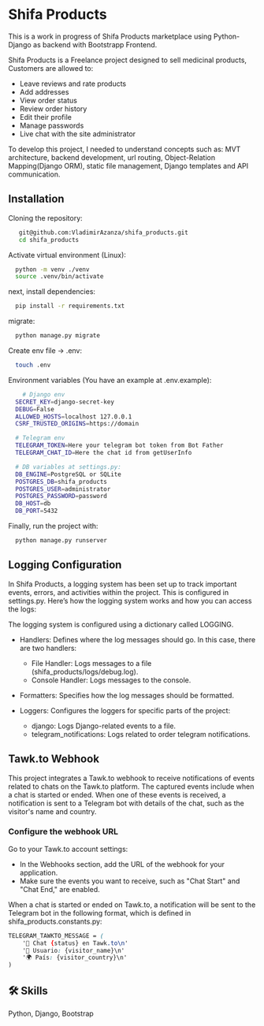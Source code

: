 
# Shifa Products

This is a work in progress of Shifa Products marketplace using Python-Django as backend with Bootstrapp Frontend.

Shifa Products is a Freelance project designed to sell medicinal products, Customers are allowed to:
  - Leave reviews and rate products
  - Add addresses
  - View order status
  - Review order history
  - Edit their profile
  - Manage passwords
  - Live chat with the site administrator

To develop this project, I needed to understand concepts such as: MVT architecture, backend development, url routing, Object-Relation Mapping(Django ORM), static file management, Django templates and API communication.


## Installation

Cloning the repository:

```bash
   git@github.com:VladimirAzanza/shifa_products.git
   cd shifa_products
```

Activate virtual environment (Linux):

```bash
  python -m venv ./venv
  source .venv/bin/activate
```
next, install dependencies:
```bash
  pip install -r requirements.txt
```
migrate:
```bash
  python manage.py migrate
```
Create env file -> .env:
```bash
  touch .env
```
Environment variables (You have an example at .env.example):
```bash
    # Django env
  SECRET_KEY=django-secret-key
  DEBUG=False
  ALLOWED_HOSTS=localhost 127.0.0.1
  CSRF_TRUSTED_ORIGINS=https://domain

  # Telegram env
  TELEGRAM_TOKEN=Here your telegram bot token from Bot Father
  TELEGRAM_CHAT_ID=Here the chat id from getUserInfo

  # DB variables at settings.py:
  DB_ENGINE=PostgreSQL or SQLite
  POSTGRES_DB=shifa_products
  POSTGRES_USER=administrator
  POSTGRES_PASSWORD=password
  DB_HOST=db
  DB_PORT=5432
```
Finally, run the project with:
```bash
  python manage.py runserver
```

## Logging Configuration

In Shifa Products, a logging system has been set up to track important events, errors, and activities within the project. This is configured in settings.py. Here’s how the logging system works and how you can access the logs:

The logging system is configured using a dictionary called LOGGING. 

- Handlers: Defines where the log messages should go. In this case, there are two handlers:

  - File Handler: Logs messages to a file (shifa_products/logs/debug.log).
  - Console Handler: Logs messages to the console.

- Formatters: Specifies how the log messages should be formatted.
- Loggers: Configures the loggers for specific parts of the project:

  - django: Logs Django-related events to a file.
  - telegram_notifications: Logs related to order telegram notifications.


## Tawk.to Webhook

This project integrates a Tawk.to webhook to receive notifications of events related to chats on the Tawk.to platform. The captured events include when a chat is started or ended. When one of these events is received, a notification is sent to a Telegram bot with details of the chat, such as the visitor's name and country.

### Configure the webhook URL

Go to your Tawk.to account settings:
- In the Webhooks section, add the URL of the webhook for your application.
- Make sure the events you want to receive, such as "Chat Start" and "Chat End," are enabled.

When a chat is started or ended on Tawk.to, a notification will be sent to the Telegram bot in the following format, which is defined in shifa_products.constants.py:

```css
TELEGRAM_TAWKTO_MESSAGE = (
    '🚀 Chat {status} en Tawk.to\n'
    '👤 Usuario: {visitor_name}\n'
    '🌍 País: {visitor_country}\n'
)
```


## 🛠 Skills
Python, Django, Bootstrap
